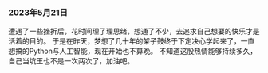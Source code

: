 ### 2023年5月21日

遭遇了一些挫折后，花时间理了理思绪，想通了不少，去追求自己想要的快乐才是活着的目的。
于是在昨天，梦想了几十年的架子鼓终于下定决心学起来了，一直想搞的Python与人工智能，现在开始也不算晚。
不知道这股热情能够持续多久，自己当坑王也不是一次两次了，加油吧。

